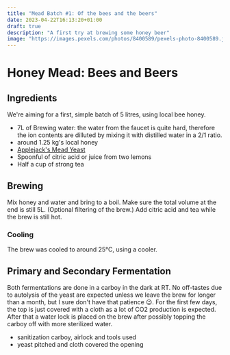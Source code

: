 ```yaml
---
title: "Mead Batch #1: Of the bees and the beers"
date: 2023-04-22T16:13:20+01:00
draft: true
description: "A first try at brewing some honey beer"
image: "https://images.pexels.com/photos/8400589/pexels-photo-8400589.jpeg?auto=compress&cs=tinysrgb&w=1260&h=750&dpr=1"
---
```


# Honey Mead: Bees and Beers

## Ingredients

We're aiming for a first, simple batch of 5 litres, using local bee honey. 
- 7L of Brewing water: the water from the faucet is quite hard, therefore the ion contents are dilluted by mixing it with distilled water in a 2/1 ratio.
- around 1.25 kg's local honey
- [Applejack's Mead Yeast](https://brouwland.com/nl/gisten-en-bacterieen/1948-gedroogde-gist-mead-mangrove-jack-s-craft-series-10-g.html?#ins_sr=eyJwcm9kdWN0SWQiOiIwNTAuNzE3LjgifQ==)
- Spoonful of citric acid or juice from two lemons
- Half a cup of strong tea

## Brewing

Mix honey and water and bring to a boil. Make sure the total volume at the end is still 5L. 
(Optional filtering of the brew.)
Add citric acid and tea while the brew is still hot.

### Cooling

The brew was cooled to around 25°C, using a cooler.

<!--### Gravity measurement

- Specific gravity measured: 
- Alcohol percentage expected: 
-->
## Primary and Secondary Fermentation

Both fermentations are done in a carboy in the dark at RT. No off-tastes due to autolysis of the yeast are expected unless we leave the brew for longer than a month, but I sure don't have that patience 😉. For the first few days, the top is just covered with a cloth as a lot of CO2 production is expected.
After that a water lock is placed on the brew after possibly topping the carboy off with more sterilized water.

- sanitization carboy, airlock and tools used
- yeast pitched and cloth covered the opening

<!--
## Bottling

- Specifig gravity measured:

- sanitization pump and bottles
- priming sugar added (30g brown sugar) for carbonization
- bottles filled by faucet from fastbrew, with minimal headspace
- bottles were left for at least a week before carbonization was adequate

 ## Taste


## Recommendations future

- Use bags for the hops to prevent sludge formation.
- Create larger amount of brew, taking evaporation into account.
- Find alternative way to cool down brew.

-->
